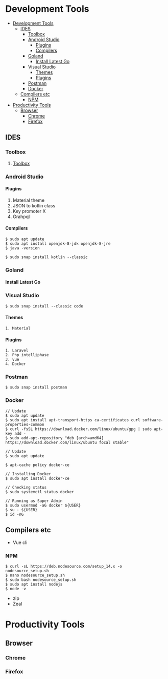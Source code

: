 # Development Tools

- [Development Tools](#development-tools)
  - [IDES](#ides)
    - [Toolbox](#toolbox)
    - [Android Studio](#android-studio)
      - [Plugins](#plugins)
      - [Compilers](#compilers)
    - [Goland](#goland)
      - [Install Latest Go](#install-latest-go)
    - [Visual Studio](#visual-studio)
      - [Themes](#themes)
      - [Plugins](#plugins-1)
    - [Postman](#postman)
    - [Docker](#docker)
  - [Compilers etc](#compilers-etc)
    - [NPM](#npm)
- [Productivity Tools](#productivity-tools)
  - [Browser](#browser)
    - [Chrome](#chrome)
    - [Firefox](#firefox)
  
<!-- These  are integrated  development  -->

## IDES

### Toolbox
   1. [Toolbox](https://www.jetbrains.com/toolbox-app/)

### Android Studio
#### Plugins
   1. Material theme
   2. JSON to kotlin class
   3. Key promoter X
   4. Grahpql

#### Compilers 
 ```console
 $ sudo apt update
 $ sudo apt install openjdk-8-jdk openjdk-8-jre
 $ java -version

 $ sudo snap install kotlin --classic
 ```

### Goland

#### Install Latest Go

### Visual Studio
```console
$ sudo snap install --classic code
```
#### Themes
    1. Material  
#### Plugins
    1. Laravel
    2. Php intelliphase 
    3. vue
    4. Docker

### Postman
 ```console
 $ sudo snap install postman
 ```

### Docker
 ```console
 // Update
 $ sudo apt update
 $ sudo apt install apt-transport-https ca-certificates curl software-properties-common
 $ curl -fsSL https://download.docker.com/linux/ubuntu/gpg | sudo apt-key add -
 $ sudo add-apt-repository "deb [arch=amd64] https://download.docker.com/linux/ubuntu focal stable"

 // Update
 $ sudo apt update

 $ apt-cache policy docker-ce

 // Installing Docker
 $ sudo apt install docker-ce

 // Checking status
 $ sudo systemctl status docker

 // Running as Super Admin
 $ sudo usermod -aG docker ${USER}
 $ su - ${USER}
 $ id -nG
 ```

<!--  -->
## Compilers etc
- Vue cli
### NPM
```console
$ curl -sL https://deb.nodesource.com/setup_14.x -o nodesource_setup.sh
$ nano nodesource_setup.sh
$ sudo bash nodesource_setup.sh
$ sudo apt install nodejs
$ node -v
```
- zip
- Zeal

<!--  -->

# Productivity Tools

## Browser

### Chrome
### Firefox



